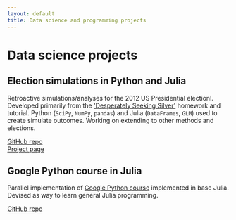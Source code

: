 ```yaml
---
layout: default
title: Data science and programming projects
---
```


# Data science projects

## Election simulations in Python and Julia
Retroactive simulations/analyses for the 2012 US Presidential electionl. Developed primarily from the ['Desperately Seeking Silver'](http://nbviewer.ipython.org/github/cs109/content/blob/master/HW2.ipynb) homework and tutorial. Python (`SciPy`, `NumPy`, `pandas`) and Julia (`DataFrames`, `GLM`) used to create simulate outcomes. Working on extending to other methods and elections.  

[GitHub repo](https://github.com/julian3rd/election-simulations)  
[Project page](http://julian3rd.github.io/election-simulations/)

## Google Python course in Julia
Parallel implementation of [Google Python course](https://developers.google.com/edu/python/?csw=1) implemented in base Julia. Devised as way to learn general Julia programming.  

[GitHub repo](https://github.com/julian3rd/google-python-julia)
